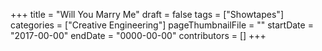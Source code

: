 +++
title = "Will You Marry Me"
draft = false
tags = ["Showtapes"]
categories = ["Creative Engineering"]
pageThumbnailFile = ""
startDate = "2017-00-00"
endDate = "0000-00-00"
contributors = []
+++

